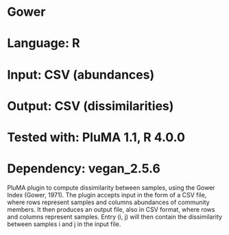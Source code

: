 # Gower
# Language: R
# Input: CSV (abundances)
# Output: CSV (dissimilarities)
# Tested with: PluMA 1.1, R 4.0.0
# Dependency: vegan_2.5.6

PluMA plugin to compute dissimilarity between samples, using the Gower Index (Gower, 1971).
The plugin accepts input in the form of a CSV file, where rows represent samples and columns
abundances of community members.
It then produces an output file, also in CSV format, where rows and columns represent samples.
Entry (i, j) will then contain the dissimilarity between samples i and j in the input file.
